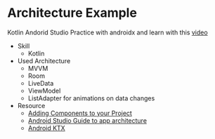 # Architecture Example
Kotlin Andorid Studio Practice with androidx and learn with this [video](https://www.youtube.com/watch?v=ARpn-1FPNE4&list=PLrnPJCHvNZuDihTpkRs6SpZhqgBqPU118&index=1)

* Skill
  * Kotlin
* Used Architecture
  * MVVM
  * Room
  * LiveData
  * ViewModel
  * ListAdapter for animations on data changes
* Resource
  * [Adding Components to your Project](https://developer.android.com/topic/libraries/architecture/adding-components)
  * [Android Studio Guide to app architecture](https://developer.android.com/jetpack/docs/guide)
  * [Android KTX](https://developer.android.com/kotlin/ktx)
